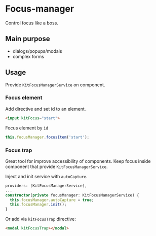 # Focus-manager

Control focus like a boss.

## Main purpose
 
* dialogs/popups/modals
* complex forms

## Usage

Provide `KitFocusManagerService` on component.

### Focus element

Add directive and set id to an element.

```html
<input kitFocus="start">
```

Focus element by `id`

```typescript
this.focusManager.focusItem('start');
```


### Focus trap

Great tool for improve accessibility of components. Keep focus inside component that provide `KitFocusManagerService`.

Inject and init service with `autoCapture`.

```typescript
providers: [KitFocusManagerService],
...
constructor(private focusManager: KitFocusManagerService) {
  this.focusManager.autoCapture = true;
  this.focusManager.init();
}
```

Or add via `kitFocusTrap` directive:

```html
<modal kitFocusTrap></modal>
```

